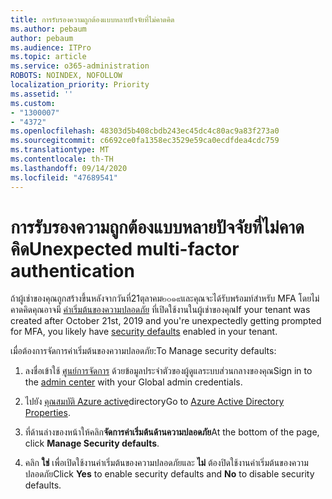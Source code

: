 ```yaml
---
title: การรับรองความถูกต้องแบบหลายปัจจัยที่ไม่คาดคิด
ms.author: pebaum
author: pebaum
ms.audience: ITPro
ms.topic: article
ms.service: o365-administration
ROBOTS: NOINDEX, NOFOLLOW
localization_priority: Priority
ms.assetid: ''
ms.custom:
- "1300007"
- "4372"
ms.openlocfilehash: 48303d5b408cbdb243ec45dc4c80ac9a83f273a0
ms.sourcegitcommit: c6692ce0fa1358ec3529e59ca0ecdfdea4cdc759
ms.translationtype: MT
ms.contentlocale: th-TH
ms.lasthandoff: 09/14/2020
ms.locfileid: "47689541"
---
```

# <a name="unexpected-multi-factor-authentication"></a><span data-ttu-id="fa1f6-102">การรับรองความถูกต้องแบบหลายปัจจัยที่ไม่คาดคิด</span><span class="sxs-lookup"><span data-stu-id="fa1f6-102">Unexpected multi-factor authentication</span></span>

<span data-ttu-id="fa1f6-103">ถ้าผู้เช่าของคุณถูกสร้างขึ้นหลังจากวันที่21ตุลาคม๒๐๑๙และคุณจะได้รับพร้อมท์สำหรับ MFA โดยไม่คาดคิดคุณอาจมี [ค่าเริ่มต้นของความปลอดภัย](https://aka.ms/securitydefaults) ที่เปิดใช้งานในผู้เช่าของคุณ</span><span class="sxs-lookup"><span data-stu-id="fa1f6-103">If your tenant was created after October 21st, 2019 and you're unexpectedly getting prompted for MFA, you likely have [security defaults](https://aka.ms/securitydefaults) enabled in your tenant.</span></span> 

<span data-ttu-id="fa1f6-104">เมื่อต้องการจัดการค่าเริ่มต้นของความปลอดภัย:</span><span class="sxs-lookup"><span data-stu-id="fa1f6-104">To Manage security defaults:</span></span>

1. <span data-ttu-id="fa1f6-105">ลงชื่อเข้าใช้ [ศูนย์การจัดการ](https://go.microsoft.com/fwlink/p/?linkid=834822) ด้วยข้อมูลประจำตัวของผู้ดูแลระบบส่วนกลางของคุณ</span><span class="sxs-lookup"><span data-stu-id="fa1f6-105">Sign in to the [admin center](https://go.microsoft.com/fwlink/p/?linkid=834822) with your Global admin credentials.</span></span>

2. <span data-ttu-id="fa1f6-106">ไปยัง [คุณสมบัติ Azure active](https://portal.azure.com/#blade/Microsoft_AAD_IAM/ActiveDirectoryMenuBlade/Properties)directory</span><span class="sxs-lookup"><span data-stu-id="fa1f6-106">Go to [Azure Active Directory Properties](https://portal.azure.com/#blade/Microsoft_AAD_IAM/ActiveDirectoryMenuBlade/Properties).</span></span>

3. <span data-ttu-id="fa1f6-107">ที่ด้านล่างของหน้าให้คลิก**จัดการค่าเริ่มต้นด้านความปลอดภัย**</span><span class="sxs-lookup"><span data-stu-id="fa1f6-107">At the bottom of the page, click **Manage Security defaults**.</span></span>

4. <span data-ttu-id="fa1f6-108">คลิก **ใช่** เพื่อเปิดใช้งานค่าเริ่มต้นของความปลอดภัยและ **ไม่** ต้องปิดใช้งานค่าเริ่มต้นของความปลอดภัย</span><span class="sxs-lookup"><span data-stu-id="fa1f6-108">Click **Yes** to enable security defaults and **No** to disable security defaults.</span></span>
